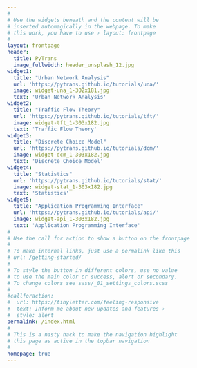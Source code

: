 ```yaml
---
#
# Use the widgets beneath and the content will be
# inserted automagically in the webpage. To make
# this work, you have to use › layout: frontpage
#
layout: frontpage
header:
  title: PyTrans
  image_fullwidth: header_unsplash_12.jpg
widget1:
  title: "Urban Network Analysis"
  url: 'https://pytrans.github.io/tutorials/una/'
  image: widget-una_1-302x181.jpg
  text: 'Urban Network Analysis'
widget2:
  title: "Traffic Flow Theory"
  url: 'https://pytrans.github.io/tutorials/tft/'
  image: widget-tft_1-303x182.jpg
  text: 'Traffic Flow Theory'
widget3:
  title: "Discrete Choice Model"
  url: 'https://pytrans.github.io/tutorials/dcm/'
  image: widget-dcm_1-303x182.jpg
  text: 'Discrete Choice Model'
widget4:
  title: "Statistics"
  url: 'https://pytrans.github.io/tutorials/stat/'
  image: widget-stat_1-303x182.jpg
  text: 'Statistics'
widget5:
  title: "Application Programming Interface"
  url: 'https://pytrans.github.io/tutorials/api/'
  image: widget-api_1-303x182.jpg
  text: 'Application Programming Interface'
#
# Use the call for action to show a button on the frontpage
#
# To make internal links, just use a permalink like this
# url: /getting-started/
#
# To style the button in different colors, use no value
# to use the main color or success, alert or secondary.
# To change colors see sass/_01_settings_colors.scss
#
#callforaction:
#  url: https://tinyletter.com/feeling-responsive
#  text: Inform me about new updates and features ›
#  style: alert
permalink: /index.html
#
# This is a nasty hack to make the navigation highlight
# this page as active in the topbar navigation
#
homepage: true
---
```

<!-- <div id="videoModal" class="reveal-modal large" data-reveal="">
  <div class="flex-video widescreen vimeo" style="display: block;">
    <iframe width="1280" height="720" src="https://www.youtube.com/embed/3b5zCFSmVvU" frameborder="0" allowfullscreen></iframe>
  </div>
  <a class="close-reveal-modal">&#215;</a>
</div> -->
